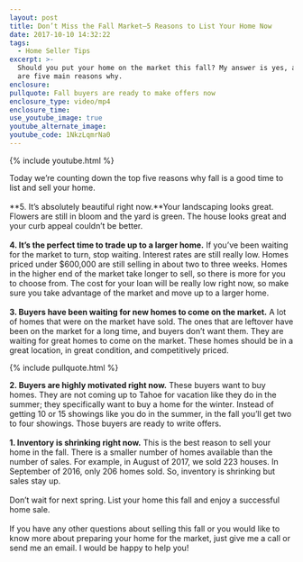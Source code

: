 ```yaml
---
layout: post
title: Don’t Miss the Fall Market—5 Reasons to List Your Home Now
date: 2017-10-10 14:32:22
tags:
  - Home Seller Tips
excerpt: >-
  Should you put your home on the market this fall? My answer is yes, and there
  are five main reasons why.
enclosure:
pullquote: Fall buyers are ready to make offers now
enclosure_type: video/mp4
enclosure_time:
use_youtube_image: true
youtube_alternate_image:
youtube_code: 1NkzLqmrNa0
---
```



{% include youtube.html %}

Today we’re counting down the top five reasons why fall is a good time to list and sell your home. <br><br>**5. It’s absolutely beautiful right now.**Your landscaping looks great. Flowers are still in bloom and the yard is green. The house looks great and your curb appeal couldn’t be better.  <br><br>**4. It’s the perfect time to trade up to a larger home.** If you’ve been waiting for the market to turn, stop waiting. Interest rates are still really low. Homes priced under $600,000 are still selling in about two to three weeks. Homes in the higher end of the market take longer to sell, so there is more for you to choose from. The cost for your loan will be really low right now, so make sure you take advantage of the market and move up to a larger home. <br><br>**3. Buyers have been waiting for new homes to come on the market.** A lot of homes that were on the market have sold. The ones that are leftover have been on the market for a long time, and buyers don’t want them. They are waiting for great homes to come on the market. These homes should be in a great location, in great condition, and competitively priced.

{% include pullquote.html %}

**2. Buyers are highly motivated right now.** These buyers want to buy homes. They are not coming up to Tahoe for vacation like they do in the summer; they specifically want to buy a home for the winter. Instead of getting 10 or 15 showings like you do in the summer, in the fall you’ll get two to four showings. Those buyers are ready to write offers. <br><br>**1. Inventory is shrinking right now.** This is the best reason to sell your home in the fall. There is a smaller number of homes available than the number of sales. For example, in August of 2017, we sold 223 houses. In September of 2016, only 206 homes sold. So, inventory is shrinking but sales stay up.<br><br>Don’t wait for next spring. List your home this fall and enjoy a successful home sale. <br><br>If you have any other questions about selling this fall or you would like to know more about preparing your home for the market, just give me a call or send me an email. I would be happy to help you!